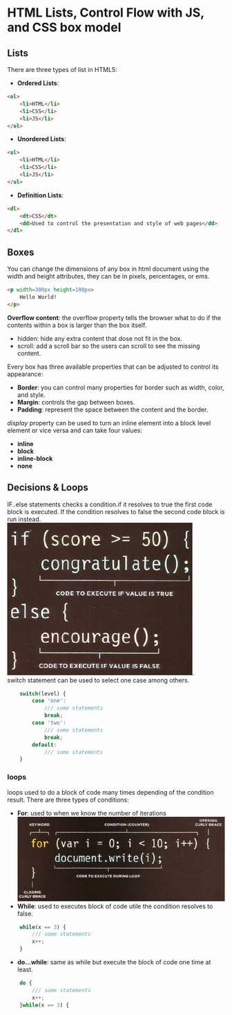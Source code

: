 # HTML Lists, Control Flow with JS, and CSS box model  
## Lists  
There are three types of list in HTML5:
* **Ordered Lists**: 
```html
<ol>
    <li>HTML</li>
    <li>CSS</li>
    <li>JS</li>
</ol>
```  
* **Unordered Lists**:
```html
<ul>
    <li>HTML</li>
    <li>CSS</li>
    <li>JS</li>
</ul>
```  
* **Definition Lists**:
```html
<dl>
    <dt>CSS</dt>
    <dd>Used to control the presentation and style of web pages</dd>
</dl>
```  
## Boxes  
You can change the dimensions of any box in html document using the width and height attributes, they can be in pixels, percentages, or ems.  
```html
<p width=300px height=100px>
    Hello World!
</p>
```  
**Overflow content**: the overflow property tells the browser what to do if the contents within a box is larger than the box itself.
* hidden: hide any extra content that dose not fit in the box.    
* scroll: add a scroll bar so the users can scroll to see the missing content.  

Every box has three available properties that can be adjusted to control its appearance:
* **Border**: you can control many properties for border such as width, color, and style.
* **Margin**: controls the gap between boxes.
* **Padding**: represent the space between the content and the border.  

*display* property can be used to turn an inline element into a block level element or vice versa and can take four values:
* **inline**
* **block**
* **inline-block**
* **none**

## Decisions & Loops 

IF..else statements checks a condition.if it resolves to true the first code block is executed. If the condition resolves to false the second code block is run instead.  
![if-else statement](../img/if-else.PNG).  
switch statement can be used to select one case among others.
```js
    switch(level) {
        case 'one':
            /// some statements
            break;
        case 'two':
            /// some statements
            break;
        default:
            /// some statements
    }
```  

### **loops**
loops used to do a block of code many times depending of the condition result. There are three types of conditions:
* **For**: used to when we know the number of iterations
![for-loop](../img/for-loop.PNG)  
* **While**: used to executes block of code utile the condition resolves to false.
```js
    while(x == 3) {
        /// some statements
        x++;
    }
```
* **do...while**: same as while but execute the block of code one time at least.
```js
    do {
        /// some statements
        x++;
    }while(x == 3) {
     
```